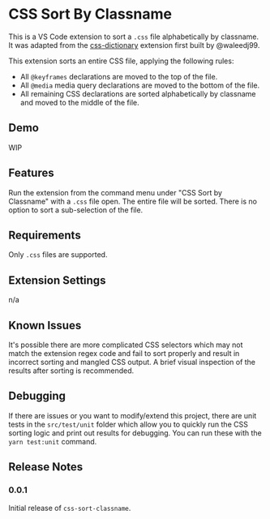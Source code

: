 # CSS Sort By Classname

This is a VS Code extension to sort a `.css` file alphabetically by classname. It was adapted from the [css-dictionary](https://github.com/waleedj99/css-dictionary) extension first built by @waleedj99.

This extension sorts an entire CSS file, applying the following rules:

* All `@keyframes` declarations are moved to the top of the file.
* All `@media` media query declarations are moved to the bottom of the file.
* All remaining CSS declarations are sorted alphabetically by classname and moved to the middle of the file.

## Demo

WIP

## Features

Run the extension from the command menu under "CSS Sort by Classname" with a `.css` file open. The entire file will be sorted. There is no option to sort a sub-selection of the file.

## Requirements

Only `.css` files are supported.

## Extension Settings

n/a

## Known Issues

It's possible there are more complicated CSS selectors which may not match the extension regex code and fail to sort properly and result in incorrect sorting and mangled CSS output. A brief visual inspection of the results after sorting is recommended.

## Debugging

If there are issues or you want to modify/extend this project, there are unit tests in the `src/test/unit` folder which allow you to quickly run the CSS sorting logic and print out results for debugging. You can run these with the `yarn test:unit` command.

## Release Notes

### 0.0.1

Initial release of `css-sort-classname`.
